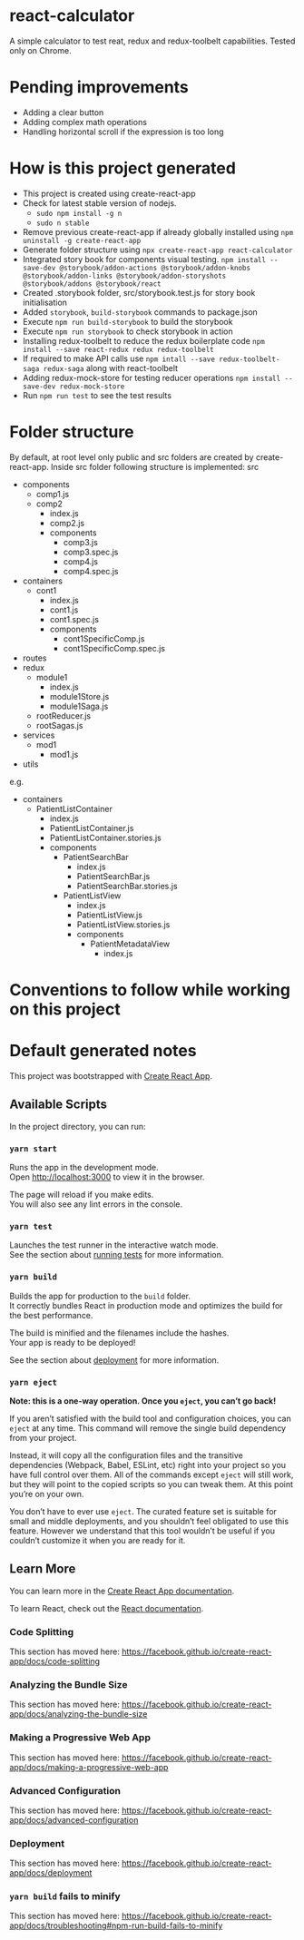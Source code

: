 # react-calculator
A simple calculator to test reat, redux and redux-toolbelt capabilities. Tested only on Chrome.

# Pending improvements
- Adding a clear button
- Adding complex math operations
- Handling horizontal scroll if the expression is too long

# How is this project generated
- This project is created using create-react-app
- Check for latest stable version of nodejs. 
    - `sudo npm install -g n`
    - `sudo n stable`
- Remove previous create-react-app if already globally installed using `npm uninstall -g create-react-app`
- Generate folder structure using `npx create-react-app react-calculator`
- Integrated story book for components visual testing. `npm install --save-dev @storybook/addon-actions @storybook/addon-knobs @storybook/addon-links @storybook/addon-storyshots @storybook/addons @storybook/react`
- Created .storybook folder, src/storybook.test.js for story book initialisation
- Added `storybook`, `build-storybook` commands to package.json
- Execute `npm run build-storybook` to build the storybook
- Execute `npm run storybook` to check storybook in action
- Installing redux-toolbelt to reduce the redux boilerplate code `npm install --save react-redux redux redux-toolbelt`
- If required to make API calls use `npm intall --save redux-toolbelt-saga redux-saga` along with react-toolbelt 
- Adding redux-mock-store for testing reducer operations `npm install --save-dev redux-mock-store`
- Run `npm run test` to see the test results

# Folder structure
By default, at root level only public and src folders are created by create-react-app. Inside src folder following structure is implemented:
src
- components
    - comp1.js
    - comp2
        - index.js
        - comp2.js
        - components
            - comp3.js
            - comp3.spec.js
            - comp4.js
            - comp4.spec.js
- containers
    - cont1
        - index.js
        - cont1.js
        - cont1.spec.js
        - components
            - cont1SpecificComp.js
            - cont1SpecificComp.spec.js
- routes
- redux
    - module1
        - index.js
        - module1Store.js
        - module1Saga.js
    - rootReducer.js
    - rootSagas.js 
- services
    - mod1
        - mod1.js
- utils

e.g. 
- containers
    - PatientListContainer
        - index.js
        - PatientListContainer.js
        - PatientListContainer.stories.js
        - components
            - PatientSearchBar
                - index.js
                - PatientSearchBar.js
                - PatientSearchBar.stories.js
            - PatientListView
                - index.js
                - PatientListView.js
                - PatientListView.stories.js
                - components
                    - PatientMetadataView
                        - index.js

# Conventions to follow while working on this project


# Default generated notes
This project was bootstrapped with [Create React App](https://github.com/facebook/create-react-app).

## Available Scripts

In the project directory, you can run:

### `yarn start`

Runs the app in the development mode.<br />
Open [http://localhost:3000](http://localhost:3000) to view it in the browser.

The page will reload if you make edits.<br />
You will also see any lint errors in the console.

### `yarn test`

Launches the test runner in the interactive watch mode.<br />
See the section about [running tests](https://facebook.github.io/create-react-app/docs/running-tests) for more information.

### `yarn build`

Builds the app for production to the `build` folder.<br />
It correctly bundles React in production mode and optimizes the build for the best performance.

The build is minified and the filenames include the hashes.<br />
Your app is ready to be deployed!

See the section about [deployment](https://facebook.github.io/create-react-app/docs/deployment) for more information.

### `yarn eject`

**Note: this is a one-way operation. Once you `eject`, you can’t go back!**

If you aren’t satisfied with the build tool and configuration choices, you can `eject` at any time. This command will remove the single build dependency from your project.

Instead, it will copy all the configuration files and the transitive dependencies (Webpack, Babel, ESLint, etc) right into your project so you have full control over them. All of the commands except `eject` will still work, but they will point to the copied scripts so you can tweak them. At this point you’re on your own.

You don’t have to ever use `eject`. The curated feature set is suitable for small and middle deployments, and you shouldn’t feel obligated to use this feature. However we understand that this tool wouldn’t be useful if you couldn’t customize it when you are ready for it.

## Learn More

You can learn more in the [Create React App documentation](https://facebook.github.io/create-react-app/docs/getting-started).

To learn React, check out the [React documentation](https://reactjs.org/).

### Code Splitting

This section has moved here: https://facebook.github.io/create-react-app/docs/code-splitting

### Analyzing the Bundle Size

This section has moved here: https://facebook.github.io/create-react-app/docs/analyzing-the-bundle-size

### Making a Progressive Web App

This section has moved here: https://facebook.github.io/create-react-app/docs/making-a-progressive-web-app

### Advanced Configuration

This section has moved here: https://facebook.github.io/create-react-app/docs/advanced-configuration

### Deployment

This section has moved here: https://facebook.github.io/create-react-app/docs/deployment

### `yarn build` fails to minify

This section has moved here: https://facebook.github.io/create-react-app/docs/troubleshooting#npm-run-build-fails-to-minify
